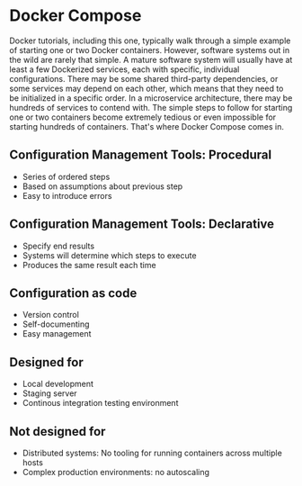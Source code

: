# Docker Compose

Docker tutorials, including this one, typically walk through a simple example of starting one or two Docker containers. However, software systems out in the wild are rarely that simple. A mature software system will usually have at least a few Dockerized services, each with specific, individual configurations. There may be some shared third-party dependencies, or some services may depend on each other, which means that they need to be initialized in a specific order. In a microservice architecture, there may be hundreds of services to contend with. The simple steps to follow for starting one or two containers become extremely tedious or even impossible for starting hundreds of containers. That's where Docker Compose comes in.

## Configuration Management Tools: Procedural

* Series of ordered steps
* Based on assumptions about previous step
* Easy to introduce errors

## Configuration Management Tools: Declarative

* Specify end results
* Systems will determine which steps to execute
* Produces the same result each time

## Configuration as code

* Version control
* Self-documenting
* Easy management

## Designed for

* Local development
* Staging server
* Continous integration testing environment

## Not designed for

* Distributed systems: No tooling for running containers across multiple hosts
* Complex production environments: no autoscaling